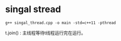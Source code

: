 # singal stread
```shell
g++ singal_thread.cpp -o main -std=c++11 -pthread
```

t.join() : 主线程等待t线程运行完在运行。

